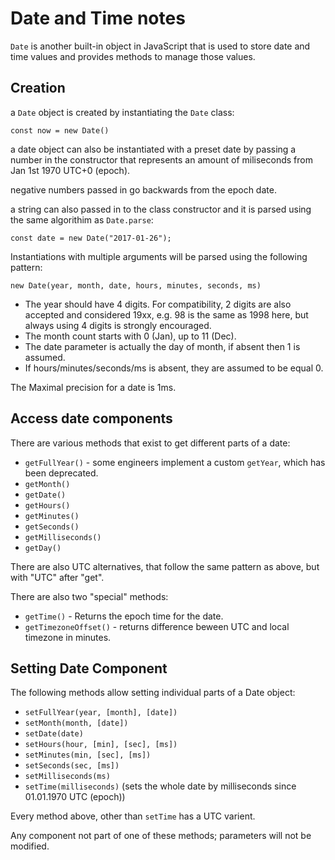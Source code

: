 # Date and Time notes

`Date` is another built-in object in JavaScript that is used to store date and time values and provides methods to manage those values. 

## Creation

a `Date` object is created by instantiating the `Date` class:

```
const now = new Date()
```

a date object can also be instantiated with a preset date by passing a number in the constructor that represents an amount of miliseconds from Jan 1st 1970 UTC+0 (epoch).

negative numbers passed in go backwards from the epoch date.

a string can also passed in to the class constructor and it is parsed using the same algorithim as `Date.parse`:

```
const date = new Date("2017-01-26");
```

Instantiations with multiple arguments will be parsed using the following pattern:

```
new Date(year, month, date, hours, minutes, seconds, ms)
```

- The year should have 4 digits. For compatibility, 2 digits are also accepted and considered 19xx, e.g. 98 is the same as 1998 here, but always using 4 digits is strongly encouraged.
- The month count starts with 0 (Jan), up to 11 (Dec).
- The date parameter is actually the day of month, if absent then 1 is assumed.
- If hours/minutes/seconds/ms is absent, they are assumed to be equal 0.

The Maximal precision for a date is 1ms.

## Access date components

There are various methods that exist to get different parts of a date:

- `getFullYear()` - some engineers implement a custom `getYear`, which has been deprecated.
- `getMonth()`
- `getDate()`
- `getHours()`
- `getMinutes()`
- `getSeconds()`
- `getMilliseconds()`
- `getDay()`

There are also UTC alternatives, that follow the same pattern as above, but with "UTC" after "get".

There are also two "special" methods:

- `getTime()` - Returns the epoch time for the date. 
- `getTimezoneOffset()` - returns difference beween UTC and local timezone in minutes.

## Setting Date Component

The following methods allow setting individual parts of a Date object:

- `setFullYear(year, [month], [date])`
- `setMonth(month, [date])`
- `setDate(date)`
- `setHours(hour, [min], [sec], [ms])`
- `setMinutes(min, [sec], [ms])`
- `setSeconds(sec, [ms])`
- `setMilliseconds(ms)`
- `setTime(milliseconds)` (sets the whole date by milliseconds since 01.01.1970 UTC (epoch))

Every method above, other than `setTime` has a UTC varient.

Any component not part of one of these methods; parameters will not be modified.

